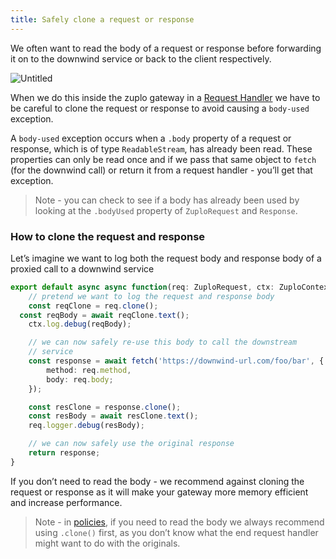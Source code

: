 ```yaml
---
title: Safely clone a request or response
---
```


We often want to read the body of a request or response before forwarding it on
to the downwind service or back to the client respectively.

![Untitled](/media/guides/Untitled.png)

When we do this inside the zuplo gateway in a
[Request Handler](https://www.notion.so/The-Request-Handler-fedb704e544d4c9b8247457b514c6294)
we have to be careful to clone the request or response to avoid causing a
`body-used` exception.

A `body-used` exception occurs when a `.body` property of a request or response,
which is of type `ReadableStream`, has already been read. These properties can
only be read once and if we pass that same object to `fetch` (for the downwind
call) or return it from a request handler - you’ll get that exception.

> Note - you can check to see if a body has already been used by looking at the
> `.bodyUsed` property of `ZuploRequest` and `Response`.

### How to clone the request and response

Let’s imagine we want to log both the request body and response body of a
proxied call to a downwind service

```ts
export default async async function(req: ZuploRequest, ctx: ZuploContext) {
	// pretend we want to log the request and response body
	const reqClone = req.clone();
  const reqBody = await reqClone.text();
	ctx.log.debug(reqBody);

	// we can now safely re-use this body to call the downstream
	// service
	const response = await fetch('https://downwind-url.com/foo/bar', {
		method: req.method,
		body: req.body;
	});

	const resClone = response.clone();
	const resBody = await resClone.text();
	req.logger.debug(resBody);

	// we can now safely use the original response
	return response;
}
```

If you don’t need to read the body - we recommend against cloning the request or
response as it will make your gateway more memory efficient and increase
performance.

> Note - in [policies](/articles/policies), if you need to read the body we
> always recommend using `.clone()` first, as you don’t know what the end
> request handler might want to do with the originals.
